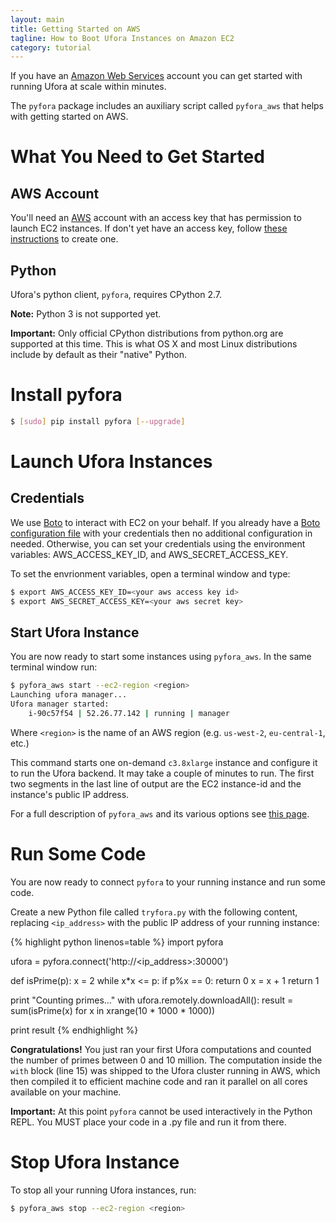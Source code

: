 ```yaml
---
layout: main
title: Getting Started on AWS
tagline: How to Boot Ufora Instances on Amazon EC2
category: tutorial
---
```



If you have an [Amazon Web Services](https://aws.amazon.com/) account you can get started with
running Ufora at scale within minutes.

The `pyfora` package includes an auxiliary script called `pyfora_aws` that helps with getting started
on AWS.


# What You Need to Get Started
## AWS Account
You'll need an [AWS](https://aws.amazon.com/) account with an access key that has permission to launch EC2 instances. If don't yet have an access key, follow [these instructions](https://aws.amazon.com/developers/access-keys/) to create one.

## Python
Ufora's python client, `pyfora`, requires CPython 2.7.

**Note:** Python 3 is not supported yet.

**Important:** Only official CPython distributions from python.org are supported at this time.
This is what OS X and most Linux distributions include by default as their "native" Python.


# Install pyfora

```bash
$ [sudo] pip install pyfora [--upgrade]
```

# Launch Ufora Instances

## Credentials
We use [Boto](https://boto.readthedocs.org/en/latest/) to interact with EC2 on your behalf.
If you already have a [Boto configuration file](http://boto.readthedocs.org/en/latest/boto_config_tut.html)
with your credentials then no additional configuration in needed.
Otherwise, you can set your credentials using the environment variables: AWS_ACCESS_KEY_ID, and AWS_SECRET_ACCESS_KEY.

To set the envrionment variables, open a terminal window and type:

```bash
$ export AWS_ACCESS_KEY_ID=<your aws access key id>
$ export AWS_SECRET_ACCESS_KEY=<your aws secret key>
```

## Start Ufora Instance

You are now ready to start some instances using `pyfora_aws`. In the same terminal window run:

```bash
$ pyfora_aws start --ec2-region <region>
Launching ufora manager...
Ufora manager started:
    i-90c57f54 | 52.26.77.142 | running | manager
```

Where `<region>` is the name of an AWS region (e.g. `us-west-2`, `eu-central-1`, etc.)

This command starts one on-demand `c3.8xlarge` instance and configure it to run the Ufora backend.
It may take a couple of minutes to run.
The first two segments in the last line of output are the EC2 instance-id and the instance's public IP address.

For a full description of `pyfora_aws` and its various options see [this page](../documentation/pyfora-aws.html).


# Run Some Code

You are now ready to connect `pyfora` to your running instance and run some code.

Create a new Python file called `tryfora.py` with the following content, replacing `<ip_address>`
with the public IP address of your running instance:

{% highlight python linenos=table %}
import pyfora

ufora = pyfora.connect('http://<ip_address>:30000')

def isPrime(p):
    x = 2
    while x*x <= p:
        if p%x == 0:
            return 0
        x = x + 1
    return 1

print "Counting primes..."
with ufora.remotely.downloadAll():
    result = sum(isPrime(x) for x in xrange(10 * 1000 * 1000))

print result
{% endhighlight %}

**Congratulations!** You just ran your first Ufora computations and counted
the number of primes between 0 and 10 million. The computation inside the
`with` block (line 15) was shipped to the Ufora cluster running in AWS, which
then compiled it to efficient machine code and ran it parallel on all cores
available on your machine.

**Important:** At this point `pyfora` cannot be used interactively in the Python REPL. You MUST place your code in a .py file and run it from there.


# Stop Ufora Instance

To stop all your running Ufora instances, run:

```bash
$ pyfora_aws stop --ec2-region <region>
```
